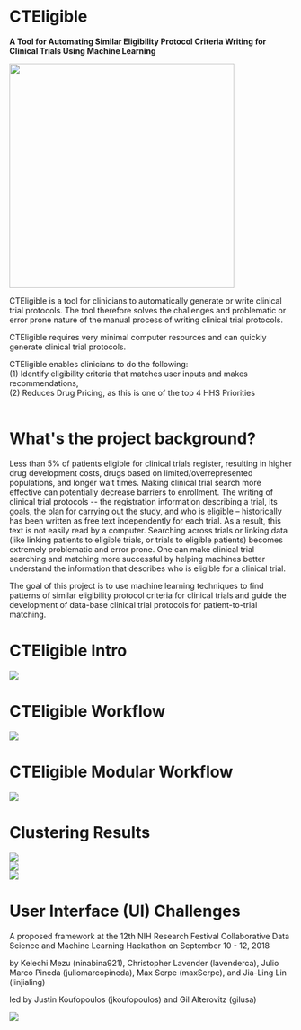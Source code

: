 # CTEligible
<b>A Tool for Automating Similar Eligibility Protocol Criteria Writing for Clinical Trials Using Machine Learning</b>

<IMG src='cteligible_logo1.jpg' width="400" height="400" />

CTEligible is a tool for clinicians to automatically generate or write clinical trial protocols. The tool therefore solves the challenges and problematic or error prone nature of the manual process of writing clinical trial protocols.

CTEligible requires very minimal computer resources and can quickly generate clinical trial protocols. 
 
CTEligible enables clinicians to do the following:
<br />(1) Identify eligibility criteria that matches user inputs and makes recommendations,
<br />(2) Reduces Drug Pricing, as this is one of the top 4 HHS Priorities<!--,-->
<br />
<br />
# What's the project background?
Less than 5% of patients eligible for clinical trials register, resulting in higher drug development costs, drugs based on limited/overrepresented populations, and longer wait times. Making clinical trial search more effective can potentially decrease barriers to enrollment.
The writing of clinical trial protocols -- the registration information describing a trial, its goals, the plan for carrying out the study, and who is eligible – historically has been written as free text independently for each trial. As a result, this text is not easily read by a computer. Searching across trials or linking data (like linking patients to eligible trials, or trials to eligible patients) becomes extremely problematic and error prone.
One can make clinical trial searching and matching more successful by helping machines better understand the information that describes who is eligible for a clinical trial.

The goal of this project is to use machine learning techniques to find patterns of similar eligibility protocol criteria for clinical trials and guide the development of data-base clinical trial protocols for patient-to-trial matching.

# CTEligible Intro
<IMG src='cteligible_demo1.jpg' />

 # CTEligible Workflow
 <IMG src='cteligible_workflow2.jpg'/>
 
  # CTEligible Modular Workflow
 <IMG src='cteligible_workflow3.jpg'/>

# Clustering Results
<IMG src='parsed_data/firstpass_NLPparsed_clustering.png' />
<br />
<IMG src='clusters_hemoglobin.jpg' />
<br />
<IMG src='annotation_clusters_nci.jpg' />

# User Interface (UI) Challenges

A proposed framework at the 12th NIH Research Festival Collaborative Data Science and Machine Learning Hackathon on September 10 - 12, 2018

by
Kelechi Mezu (ninabina921), Christopher Lavender (lavenderca), Julio Marco Pineda (juliomarcopineda), Max Serpe (maxSerpe), and Jia-Ling Lin (linjialing)

led by Justin Koufopoulos (jkoufopoulos) and Gil Alterovitz (gilusa)

<IMG src='UI Challenge_framework_2018.JPG' />


